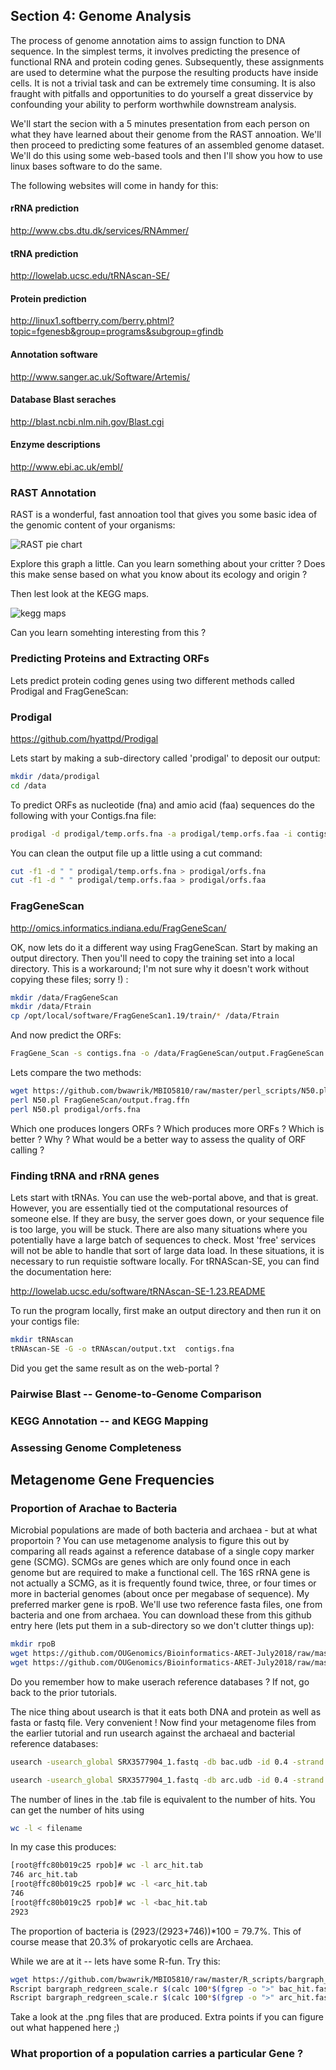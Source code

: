 ## Section 4: Genome Analysis

The process of genome annotation aims to assign function to DNA sequence.  In the simplest terms, it involves predicting the presence of functional RNA and protein coding genes.  Subsequently, these assignments are used to determine what the purpose the resulting products have inside cells.  It is not a trivial task and can be extremely time consuming.  It is also fraught with pitfalls and opportunities to do yourself a great disservice by confounding your ability to perform worthwhile downstream analysis.

We'll start the secion with a 5 minutes presentation from each person on what they have learned about their genome from the RAST annoation.  We'll then proceed to predicting some features of an assembled genome dataset.  We'll do this using some web-based tools and then I'll show you how to use linux bases software to do the same.

The following websites will come in handy for this:

#### rRNA prediction
http://www.cbs.dtu.dk/services/RNAmmer/
#### tRNA prediction
http://lowelab.ucsc.edu/tRNAscan-SE/
#### Protein prediction
http://linux1.softberry.com/berry.phtml?topic=fgenesb&group=programs&subgroup=gfindb
#### Annotation software
http://www.sanger.ac.uk/Software/Artemis/
#### Database Blast seraches
http://blast.ncbi.nlm.nih.gov/Blast.cgi
#### Enzyme descriptions
http://www.ebi.ac.uk/embl/

### RAST Annotation

RAST is a wonderful, fast annoation tool that gives you some basic idea of the genomic content of your organisms:

![RAST pie chart](https://github.com/OUGenomics/Bioinformatics-ARET-July2018/blob/master/images/RAST_pie.PNG)

Explore this graph a little.  Can you learn something about your critter ?  Does this make sense based on what you know about its ecology and origin ?

Then lest look at the KEGG maps.  

![kegg maps](https://github.com/OUGenomics/Bioinformatics-ARET-July2018/blob/master/images/kegg%20maps.PNG)

Can you learn somehting interesting from this ?

### Predicting Proteins and Extracting ORFs

Lets predict protein coding genes using two different methods called Prodigal and FragGeneScan:

### Prodigal

https://github.com/hyattpd/Prodigal

Lets start by making a sub-directory called 'prodigal' to deposit our output:

```sh 
mkdir /data/prodigal
cd /data
```

To predict ORFs as nucleotide (fna) and amio acid (faa) sequences do the following with your Contigs.fna file:

```sh 
prodigal -d prodigal/temp.orfs.fna -a prodigal/temp.orfs.faa -i contigs.fna -m -o prodigal/scores.txt -p meta -q
```
You can clean the output file up a little using a cut command:
```sh 
cut -f1 -d " " prodigal/temp.orfs.fna > prodigal/orfs.fna
cut -f1 -d " " prodigal/temp.orfs.faa > prodigal/orfs.faa
```

### FragGeneScan
http://omics.informatics.indiana.edu/FragGeneScan/

OK, now lets do it a different way using FragGeneScan.  Start by making an output directory.  Then you'll need to copy the training set into a local directory. This is a workaround; I'm not sure why it doesn't work without copying these files; sorry !) :
```sh 
mkdir /data/FragGeneScan
mkdir /data/Ftrain
cp /opt/local/software/FragGeneScan1.19/train/* /data/Ftrain
```

And now predict the ORFs:

```sh 
FragGene_Scan -s contigs.fna -o /data/FragGeneScan/output.FragGeneScan -w 1 -t complete
```

Lets compare the two methods:

```sh
wget https://github.com/bwawrik/MBIO5810/raw/master/perl_scripts/N50.pl
perl N50.pl FragGeneScan/output.frag.ffn
perl N50.pl prodigal/orfs.fna
```

Which one produces longers ORFs ? Which produces more ORFs ? Which is better ? Why ? What would be a better way to assess the quality of ORF calling ?


### Finding tRNA and rRNA genes

Lets start with tRNAs.  You can  use the web-portal above, and that is great. However, you are essentially tied ot the computational resources of someone else.  If they are busy, the server goes down, or your sequence file is too large, you will be stuck.  There are also many situations where you potentially have a large batch of sequences to check.  Most 'free' services will not be able to handle that sort of large data load.  In these situations, it is necessary to run requistie software locally. For tRNAScan-SE, you can find the documentation here:

http://lowelab.ucsc.edu/software/tRNAscan-SE-1.23.README

To run the program locally, first make an output directory and then run it on your contigs file:

```sh
mkdir tRNAscan
tRNAscan-SE -G -o tRNAscan/output.txt  contigs.fna
```

Did you get the same result as on the web-portal ?


### Pairwise Blast -- Genome-to-Genome Comparison


### KEGG Annotation -- and KEGG Mapping




### Assessing Genome Completeness


## Metagenome Gene Frequencies

### Proportion of Arachae to Bacteria

Microbial populations are made of both bacteria and archaea - but at what proportoin ? You can use metagenome analysis to figure this out by comparing all reads against a reference database of a single copy marker gene (SCMG).  SCMGs are genes which are only found once in each genome but are required to make a functional cell.  The 16S rRNA gene is not actually a SCMG, as it is frequently found twice, three, or four times or more in bacterial genomes (about once per megabase of sequence).  My preferred marker gene is rpoB.  We'll use two reference fasta files, one from bacteria and one from archaea. You can download these from this github entry here (lets put them in a sub-directory so we don't clutter things up):

```sh
mkdir rpoB
wget https://github.com/OUGenomics/Bioinformatics-ARET-July2018/raw/master/sample_seqs/arc_rpoB_AA.faa
wget https://github.com/OUGenomics/Bioinformatics-ARET-July2018/raw/master/sample_seqs/bac_rpoB_AA.faa
```

Do you remember how to make userach reference databases ? If not, go back to the prior tutorials.

The nice thing about usearch is that it eats both DNA and protein as well as fasta or fastq file. Very convenient ! Now find your metagenome files from the earlier tutorial and run usearch against the archaeal and bacterial reference databases:

```sh
usearch -usearch_global SRX3577904_1.fastq -db bac.udb -id 0.4 -strand both -mincols 20 -maxhits 1 -qsegout bac_hit.fas -blast6out bac_hit.tab

usearch -usearch_global SRX3577904_1.fastq -db arc.udb -id 0.4 -strand both -mincols 20 -maxhits 1 -qsegout arc_hit.fas -blast6out arc_hit.tab
```

The number of lines in the .tab file is equivalent to the number of hits.  You can get the number of hits using

```sh
wc -l < filename
```

In my case this produces:

```sh
[root@ffc80b019c25 rpob]# wc -l arc_hit.tab
746 arc_hit.tab
[root@ffc80b019c25 rpob]# wc -l <arc_hit.tab
746
[root@ffc80b019c25 rpob]# wc -l <bac_hit.tab
2923
```

The proportion of bacteria is (2923/(2923+746))*100 = 79.7%.  This of course mease that 20.3% of prokaryotic cells are Archaea.

While we are at it -- lets have some R-fun.  Try this:

```sh
wget https://github.com/bwawrik/MBIO5810/raw/master/R_scripts/bargraph_redgreen_scale.r
Rscript bargraph_redgreen_scale.r $(calc 100*$(fgrep -o ">" bac_hit.fas | wc -l)/$(fgrep -o "+" SRX3577904_1.fastq | wc -l)*2) bac.png
Rscript bargraph_redgreen_scale.r $(calc 100*$(fgrep -o ">" arc_hit.fas | wc -l)/$(fgrep -o "+" SRX3577904_1.fastq | wc -l)*2) arc.png
```
Take a look at the .png files that are produced. Extra points if you can figure out what happened here ;)



### What proportion of a population carries a particular Gene ?

